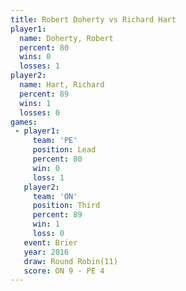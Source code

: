 ```yaml
---
title: Robert Doherty vs Richard Hart
player1:               
  name: Doherty, Robert
  percent: 80          
  wins: 0              
  losses: 1            
player2:               
  name: Hart, Richard  
  percent: 89          
  wins: 1              
  losses: 0            
games:
 - player1:        
     team: 'PE'    
     position: Lead
     percent: 80   
     win: 0        
     loss: 1       
   player2:         
     team: 'ON'     
     position: Third
     percent: 89    
     win: 1         
     loss: 0        
   event: Brier         
   year: 2016           
   draw: Round Robin(11)
   score: ON 9 - PE 4   
---
```

